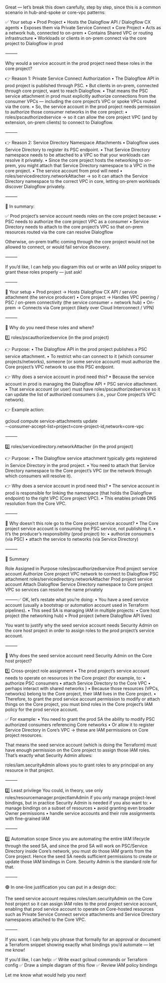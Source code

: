 Great — let’s break this down carefully, step by step, since this is a common scenario in hub-and-spoke or core-vpc patterns:

✅ Your setup
	•	Prod Project
	•	Hosts the Dialogflow API / Dialogflow CX agents
	•	Exposes them via Private Service Connect
	•	Core Project
	•	Acts as a network hub, connected to on-prem
	•	Contains Shared VPC or routing infrastructure
	•	Workloads or clients in on-prem connect via the core project to Dialogflow in prod

⸻

Why would a service account in the prod project need these roles in the core project?

👉 Reason 1: Private Service Connect Authorization
	•	The Dialogflow API in prod project is published through PSC.
	•	But clients in on-prem, connected through core project, want to reach Dialogflow.
	•	That means the PSC service attachment in prod must explicitly authorize connections from the consumer VPCs — including the core project’s VPC or spoke VPCs routed via the core.
	•	So, the service account in the prod project needs permission to authorize those consumer networks in the core project:
	•	roles/pscauthorizedservice
→ so it can allow the core project VPC (and by extension, on-prem clients) to connect to Dialogflow.

⸻

👉 Reason 2: Service Directory Namespace Attachments
	•	Dialogflow uses Service Directory to register its PSC endpoint.
	•	That Service Directory namespace needs to be attached to a VPC so that your workloads can resolve it privately.
	•	Since the core project hosts the networking to on-prem, you might attach that Service Directory namespace to a VPC in the core project.
	•	The service account from prod will need
	•	roles/servicedirectory.networkAttacher
→ so it can attach the Service Directory namespace to the correct VPC in core, letting on-prem workloads discover Dialogflow privately.

⸻

🎯 In summary:

✅ Prod project’s service account needs roles on the core project because:
	•	PSC needs to authorize the core project VPC as a consumer
	•	Service Directory needs to attach to the core project’s VPC so that on-prem resources routed via the core can resolve Dialogflow

Otherwise, on-prem traffic coming through the core project would not be allowed to connect, or would fail service discovery.

⸻

If you’d like, I can help you diagram this out or write an IAM policy snippet to grant these roles properly — just ask!

⸻

🌟 Your setup
	•	Prod project → Hosts Dialogflow CX API / service attachment (the service producer)
	•	Core project → Handles VPC peering / PSC / on-prem connectivity (the service consumer + network hub)
	•	On-prem → Connects via Core project (likely over Cloud Interconnect / VPN)

⸻

🚀 Why do you need these roles and where?

1️⃣ roles/pscauthorizedservice (in the prod project)

👉 Purpose:
	•	The Dialogflow API in the prod project publishes a PSC service attachment.
	•	To restrict who can connect to it (which consumer projects/networks), someone (or some service account) must authorize the Core project’s VPC network to use this PSC endpoint.

👉 Why does a service account in prod need this?
	•	Because the service account in prod is managing the Dialogflow API + PSC service attachment.
	•	That service account (or user) must have roles/pscauthorizedservice so it can update the list of authorized consumers (i.e., your Core project’s VPC network).

👉 Example action:

gcloud compute service-attachments update <dialogflow-psc-attachment> \
  --consumer-accept-list=project=core-project-id,network=core-vpc


⸻

2️⃣ roles/servicedirectory.networkAttacher (in the prod project)

👉 Purpose:
	•	The Dialogflow service attachment typically gets registered in Service Directory in the prod project.
	•	You need to attach that Service Directory namespace to the Core project’s VPC (or the network through which consumers will resolve it).

👉 Why does a service account in prod need this?
	•	The service account in prod is responsible for linking the namespace (that holds the Dialogflow endpoint) to the right VPC (Core project VPC).
	•	This enables private DNS resolution from the Core VPC.

⸻

📝 Why doesn’t this role go to the Core project service account?
	•	The Core project service account is consuming the PSC service, not publishing it.
	•	It’s the producer’s responsibility (prod project) to:
	•	authorize consumers (via PSC)
	•	attach the service to networks (via Service Directory)

⸻

🔑 Summary

Role	Assigned in	Purpose
roles/pscauthorizedservice	Prod project service account	Authorize Core project VPC network to connect to Dialogflow PSC attachment
roles/servicedirectory.networkAttacher	Prod project service account	Attach Dialogflow Service Directory namespace to Core project VPC so services can resolve the name privately


⸻✅ OK, let’s restate what you’re doing:
	•	You have a seed service account (usually a bootstrap or automation account used in Terraform pipelines).
	•	This seed SA is managing IAM in multiple projects:
	•	Core host project (the networking hub)
	•	Prod project (where Dialogflow API lives)

You want to justify why the seed service account needs Security Admin on the core host project in order to assign roles to the prod project’s service account.

⸻

🎯 Why does the seed service account need Security Admin on the Core host project?

1️⃣ Cross-project role assignment
	•	The prod project’s service account needs to operate on resources in the Core project (for example, to:
	•	authorize PSC consumers
	•	attach Service Directory to the Core VPC
	•	perhaps interact with shared networks
)
	•	Because those resources (VPCs, networks) belong to the Core project, their IAM lives in the Core project.
	•	Therefore, to grant the prod service account permission to modify or attach things on the Core project, you must bind roles in the Core project’s IAM policy for the prod service account.

✅ For example:
	•	You need to grant the prod SA the ability to modify PSC authorized consumers referencing Core networks
	•	Or allow it to register Service Directory in Core’s VPC
→ these are IAM permissions on Core project resources.

That means the seed service account (which is doing the Terraform) must have enough permission on the Core project to assign those IAM roles. That’s exactly what Security Admin allows:

roles/iam.securityAdmin
allows you to grant roles to any principal on any resource in that project.

⸻

2️⃣ Least privilege
You could, in theory, use only roles/resourcemanager.projectIamAdmin if you only manage project-level bindings, but in practice Security Admin is needed if you also want to:
	•	manage bindings on a subset of resources
	•	avoid granting even broader Owner permissions
	•	handle service accounts and their role assignments with fine-grained IAM

⸻

3️⃣ Automation scope
Since you are automating the entire IAM lifecycle through the seed SA, and since the prod SA will work on PSC/Service Directory inside Core’s network, you must do those IAM grants from the Core project. Hence the seed SA needs sufficient permissions to create or update those IAM bindings in Core. Security Admin is the standard role for that.

⸻

🟢 In one-line justification you can put in a design doc:

The seed service account requires roles/iam.securityAdmin on the Core host project so it can assign IAM roles to the prod project service account, enabling that prod service account to operate on Core-hosted resources such as Private Service Connect service attachments and Service Directory namespaces attached to the Core VPC.

⸻

If you want, I can help you phrase that formally for an approval or document a Terraform snippet showing exactly what bindings you’d automate — let me know!

If you’d like, I can help:
✅ Write exact gcloud commands or Terraform config
✅ Draw a simple diagram of this flow
✅ Review IAM policy bindings

Let me know what would help you next!
